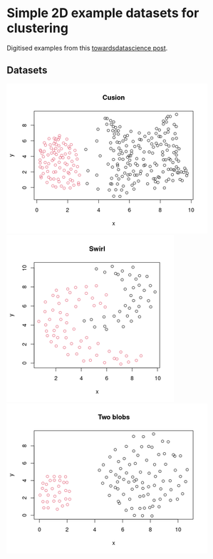 # Simple 2D example datasets for clustering

Digitised examples from this [towardsdatascience post](https://towardsdatascience.com/understanding-the-concept-of-hierarchical-clustering-technique-c6e8243758ec).

## Datasets
![Cusion](img/cusion.png)  
![Swirl](img/swirl.png)  
![Two blobs](img/twoBlobs.png)  
